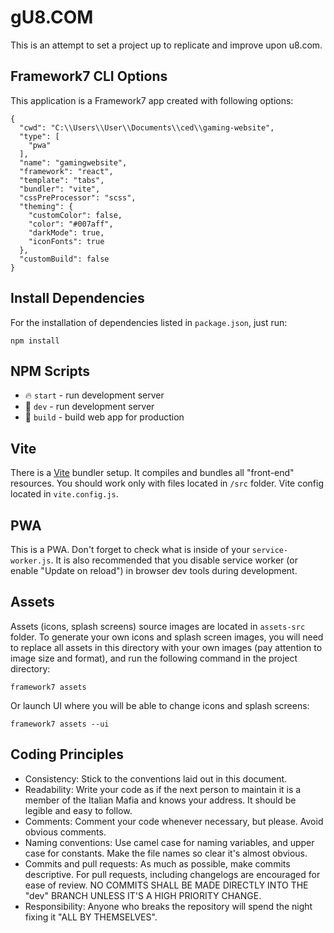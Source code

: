 # gU8.COM
This is an attempt to set a project up to replicate and improve upon u8.com.

## Framework7 CLI Options

This application is a Framework7 app created with following options:

```
{
  "cwd": "C:\\Users\\User\\Documents\\ced\\gaming-website",
  "type": [
    "pwa"
  ],
  "name": "gamingwebsite",
  "framework": "react",
  "template": "tabs",
  "bundler": "vite",
  "cssPreProcessor": "scss",
  "theming": {
    "customColor": false,
    "color": "#007aff",
    "darkMode": true,
    "iconFonts": true
  },
  "customBuild": false
}
```

## Install Dependencies

For the installation of dependencies listed in `package.json`, just run:
```
npm install
```

## NPM Scripts

- 🔥 `start` - run development server
- 🔧 `dev` - run development server
- 🔧 `build` - build web app for production

## Vite

There is a [Vite](https://vitejs.dev) bundler setup. It compiles and bundles all "front-end" resources. You should work only with files located in `/src` folder. Vite config located in `vite.config.js`.

## PWA

This is a PWA. Don't forget to check what is inside of your `service-worker.js`. It is also recommended that you disable service worker (or enable "Update on reload") in browser dev tools during development.

## Assets

Assets (icons, splash screens) source images are located in `assets-src` folder. To generate your own icons and splash screen images, you will need to replace all assets in this directory with your own images (pay attention to image size and format), and run the following command in the project directory:

```
framework7 assets
```

Or launch UI where you will be able to change icons and splash screens:

```
framework7 assets --ui
```

## Coding Principles
- Consistency: Stick to the conventions laid out in this document. 
- Readability: Write your code as if the next person to maintain it is a member of the Italian Mafia and knows your address. It should be legible and easy to follow.
- Comments: Comment your code whenever necessary, but please. Avoid obvious comments.
- Naming conventions: Use camel case for naming variables, and upper case for constants. Make the file names so clear it's almost obvious.
- Commits and pull requests: As much as possible, make commits descriptive. For pull requests, including changelogs are encouraged for ease of review. NO COMMITS SHALL BE MADE DIRECTLY INTO THE "dev" BRANCH UNLESS IT'S A HIGH PRIORITY CHANGE.
- Responsibility: Anyone who breaks the repository will spend the night fixing it "ALL BY THEMSELVES".